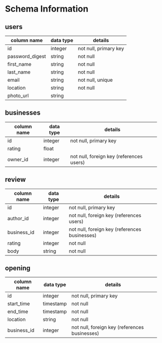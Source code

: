# Schema Information

## users
column name     | data type | details
----------------|-----------|-----------------------
id              | integer   | not null, primary key
password_digest | string    | not null
first_name      | string    | not null
last_name       | string    | not null
email           | string    | not null, unique
location        | string    | not null
photo_url       | string    |

## businesses
column name | data type | details
------------|-----------|-----------------------
id          | integer   | not null, primary key
rating      | float     | 
owner_id    | integer   | not null, foreign key (references users)

## review
column name | data type | details
------------|-----------|-----------------------
id          | integer   | not null, primary key
author_id   | integer   | not null, foreign key (references users)
business_id | integer   | not null, foreign key (references businesses)
rating      | integer   | not null
body        | string    | not null

## opening
column name | data type | details
------------|-----------|-----------------------
id          | integer   | not null, primary key
start_time  | timestamp | not null
end_time    | timestamp | not null
location    | string    | not null
business_id | integer   | not null, foreign key (references businesses)
